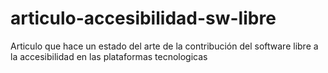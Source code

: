 # articulo-accesibilidad-sw-libre
Articulo que hace un estado del arte de la contribución del software libre a la accesibilidad en las plataformas tecnologicas